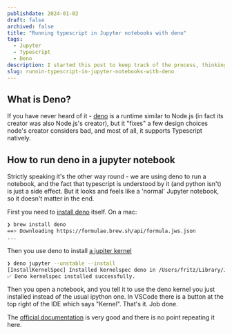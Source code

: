 ```yaml
---
publishdate: 2024-01-02
draft: false
archived: false
title: "Running typescript in Jupyter notebooks with deno"
tags:
  - Jupyter
  - Typescript
  - Deno
description: I started this post to keep track of the process, thinking it was going to be a slog. Instead it took me all of 2 minutes and It Just Works. Mind. Blown.
slug: runnin-typescript-in-jupyter-notebooks-with-deno
---
```


## What is Deno?

If you have never heard of it - [deno](https://deno.com/) is a runtime similar to Node.js (in fact its creator was also Node.js's creator), but it "fixes" a few design choices node's creator considers bad, and most of all, it supports Typescript natively.

## How to run deno in a jupyter notebook

Strictly speaking it's the other way round - we are using deno to run a notebook, and the fact that typescript is understood by it (and python isn't) is just a side effect. But it looks and feels like a 'normal' Jupyter notebook, so it doesn't matter in the end.

First you need to [install deno](https://docs.deno.com/runtime/manual/getting_started/installation) itself. On a mac:

```bash
❯ brew install deno
==> Downloading https://formulae.brew.sh/api/formula.jws.json
...
```

Then you use deno to install [a jupiter kernel](https://docs.deno.com/runtime/manual/tools/jupyter)

```bash
❯ deno jupyter --unstable --install
[InstallKernelSpec] Installed kernelspec deno in /Users/fritz/Library/Jupyter/kernels/deno
✅ Deno kernelspec installed successfully.
```

Then you open a notebook, and you tell it to use the deno kernel you just installed instead of the usual ipython one. In VSCode there is a button at the top right of the IDE which says "Kernel". That's it. Job done.

The [official documentation](https://docs.deno.com/runtime/manual/tools/jupyter) is very good and there is no point repeating it here.
